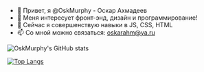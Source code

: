 - 👋 Привет, я @OskMurphy - Оскар Ахмадеев
- 👀 Меня интересует фронт-энд, дизайн и программирование!
- 🌱 Сейчас я совершенствую навыки в JS, CSS, HTML
- 📫 Со мной можно связаться: oskarahm@ya.ru

 ![OskMurphy's GitHub stats](https://github-readme-stats.vercel.app/api?username=OskMurphy&show_icons=true&theme=cobalt&count_private=true)
 <!--- --->
 [![Top Langs](https://github-readme-stats.vercel.app/api/top-langs/?username=OskMurphy)](https://github.com/OskMurphy/github-readme-stats)

<!---
OskMurphy/OskMurphy is a ✨ special ✨ repository because its `README.md` (this file) appears on your GitHub profile.
You can click the Preview link to take a look at your changes.
--->
